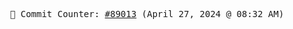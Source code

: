 <p align="center">
    <samp>
        📮 Commit Counter: <a href="https://github.com/Javascript-void0/Javascript-void0/commits/main">#89013</a> (April 27, 2024 @ 08:32 AM)
    </samp>
</p>